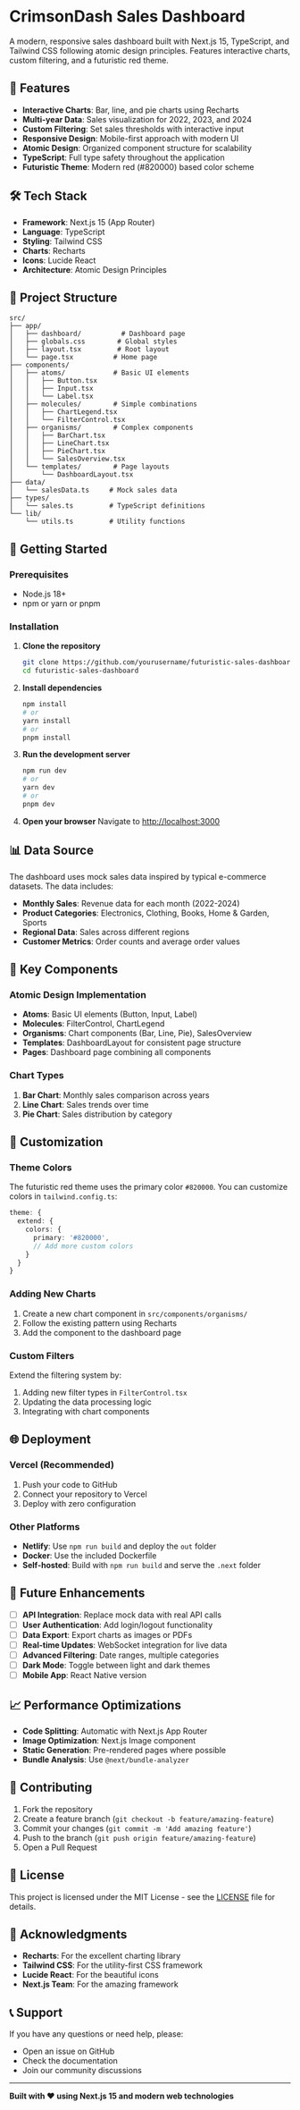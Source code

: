 # CrimsonDash Sales Dashboard

A modern, responsive sales dashboard built with Next.js 15, TypeScript, and Tailwind CSS following atomic design principles. Features interactive charts, custom filtering, and a futuristic red theme.

## 🚀 Features

- **Interactive Charts**: Bar, line, and pie charts using Recharts
- **Multi-year Data**: Sales visualization for 2022, 2023, and 2024
- **Custom Filtering**: Set sales thresholds with interactive input
- **Responsive Design**: Mobile-first approach with modern UI
- **Atomic Design**: Organized component structure for scalability
- **TypeScript**: Full type safety throughout the application
- **Futuristic Theme**: Modern red (#820000) based color scheme

## 🛠️ Tech Stack

- **Framework**: Next.js 15 (App Router)
- **Language**: TypeScript
- **Styling**: Tailwind CSS
- **Charts**: Recharts
- **Icons**: Lucide React
- **Architecture**: Atomic Design Principles

## 📁 Project Structure

```
src/
├── app/
│   ├── dashboard/          # Dashboard page
│   ├── globals.css        # Global styles
│   ├── layout.tsx         # Root layout
│   └── page.tsx          # Home page
├── components/
│   ├── atoms/            # Basic UI elements
│   │   ├── Button.tsx
│   │   ├── Input.tsx
│   │   └── Label.tsx
│   ├── molecules/        # Simple combinations
│   │   ├── ChartLegend.tsx
│   │   └── FilterControl.tsx
│   ├── organisms/        # Complex components
│   │   ├── BarChart.tsx
│   │   ├── LineChart.tsx
│   │   ├── PieChart.tsx
│   │   └── SalesOverview.tsx
│   └── templates/        # Page layouts
│       └── DashboardLayout.tsx
├── data/
│   └── salesData.ts     # Mock sales data
├── types/
│   └── sales.ts         # TypeScript definitions
└── lib/
    └── utils.ts         # Utility functions
```

## 🚀 Getting Started

### Prerequisites

- Node.js 18+ 
- npm or yarn or pnpm

### Installation

1. **Clone the repository**
   ```bash
   git clone https://github.com/yourusername/futuristic-sales-dashboard.git
   cd futuristic-sales-dashboard
   ```

2. **Install dependencies**
   ```bash
   npm install
   # or
   yarn install
   # or
   pnpm install
   ```

3. **Run the development server**
   ```bash
   npm run dev
   # or
   yarn dev
   # or
   pnpm dev
   ```

4. **Open your browser**
   Navigate to [http://localhost:3000](http://localhost:3000)

## 📊 Data Source

The dashboard uses mock sales data inspired by typical e-commerce datasets. The data includes:
- **Monthly Sales**: Revenue data for each month (2022-2024)
- **Product Categories**: Electronics, Clothing, Books, Home & Garden, Sports
- **Regional Data**: Sales across different regions
- **Customer Metrics**: Order counts and average order values

## 🎯 Key Components

### Atomic Design Implementation

- **Atoms**: Basic UI elements (Button, Input, Label)
- **Molecules**: FilterControl, ChartLegend
- **Organisms**: Chart components (Bar, Line, Pie), SalesOverview
- **Templates**: DashboardLayout for consistent page structure
- **Pages**: Dashboard page combining all components

### Chart Types

1. **Bar Chart**: Monthly sales comparison across years
2. **Line Chart**: Sales trends over time
3. **Pie Chart**: Sales distribution by category

## 🔧 Customization

### Theme Colors
The futuristic red theme uses the primary color `#820000`. You can customize colors in `tailwind.config.ts`:

```typescript
theme: {
  extend: {
    colors: {
      primary: '#820000',
      // Add more custom colors
    }
  }
}
```

### Adding New Charts
1. Create a new chart component in `src/components/organisms/`
2. Follow the existing pattern using Recharts
3. Add the component to the dashboard page

### Custom Filters
Extend the filtering system by:
1. Adding new filter types in `FilterControl.tsx`
2. Updating the data processing logic
3. Integrating with chart components

## 🌐 Deployment

### Vercel (Recommended)
1. Push your code to GitHub
2. Connect your repository to Vercel
3. Deploy with zero configuration

### Other Platforms
- **Netlify**: Use `npm run build` and deploy the `out` folder
- **Docker**: Use the included Dockerfile
- **Self-hosted**: Build with `npm run build` and serve the `.next` folder

## 🔄 Future Enhancements

- [ ] **API Integration**: Replace mock data with real API calls
- [ ] **User Authentication**: Add login/logout functionality  
- [ ] **Data Export**: Export charts as images or PDFs
- [ ] **Real-time Updates**: WebSocket integration for live data
- [ ] **Advanced Filtering**: Date ranges, multiple categories
- [ ] **Dark Mode**: Toggle between light and dark themes
- [ ] **Mobile App**: React Native version

## 📈 Performance Optimizations

- **Code Splitting**: Automatic with Next.js App Router
- **Image Optimization**: Next.js Image component
- **Static Generation**: Pre-rendered pages where possible
- **Bundle Analysis**: Use `@next/bundle-analyzer`

## 🤝 Contributing

1. Fork the repository
2. Create a feature branch (`git checkout -b feature/amazing-feature`)
3. Commit your changes (`git commit -m 'Add amazing feature'`)
4. Push to the branch (`git push origin feature/amazing-feature`)
5. Open a Pull Request

## 📄 License

This project is licensed under the MIT License - see the [LICENSE](LICENSE) file for details.

## 🙏 Acknowledgments

- **Recharts**: For the excellent charting library
- **Tailwind CSS**: For the utility-first CSS framework
- **Lucide React**: For the beautiful icons
- **Next.js Team**: For the amazing framework

## 📞 Support

If you have any questions or need help, please:
- Open an issue on GitHub
- Check the documentation
- Join our community discussions

---

**Built with ❤️ using Next.js 15 and modern web technologies**